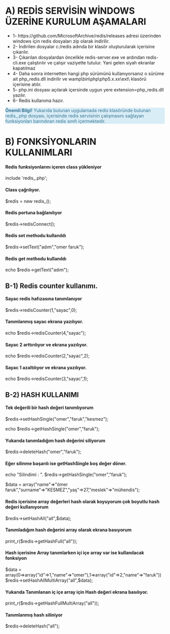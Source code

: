 
# A) REDİS SERVİSİN WİNDOWS ÜZERİNE KURULUM AŞAMALARI

<ul>
<li>1- https://github.com/MicrosoftArchive/redis/releases adresi üzerinden windows için redis dosyaları zip olarak indirilir.</li>
<li>2- İndirilen dosyalar c:/redis adında bir klasör oluşturularak içerisine çıkarılır.</li>
<li>3- Çıkarılan dosyalardan öncelikle redis-server.exe ve ardından redis-cli.exe çalıştırılır ve çalışır vaziyette tutulur.
   Yani gelen siyah ekranlar kapatılmaz</li>
<li>4- Daha sonra internetten hangi php sürümünü kullanıyorsanız o sürüme ait php_redis.dll indirilir ve wamp\bin\php\php5.x.xx\ext\
   klasörü içerisine atılır.</li>
<li>5- php.ini dosyası açılarak içersinde uygun yere extension=php_redis.dll yazılır.</li>
<li>6- Redis kullanıma hazır.</li>
</ul>

<div class="alert alert-info fade in alert-dismissable" style="    color: #31708f;background-color: #d9edf7;border-color: #bce8f1;">
    <strong>Önemli Bilgi!</strong> Yukarıda bulunan uygulamada redis klasöründe bulunan redis_.php dosyası, içerisinde 
    redis servisinin çalışmasını sağlayan funksiyonları barındıran redis sınıfı içermektedir.
</div>

# B) FONKSİYONLARIN KULLANIMLARI

<h4>Redis funksiyonlarını içeren class yükleniyor</h4>

<span>include 'redis_.php';</span>

<h4>Class çağrılıyor.</h4>

$redis = new redis_();

<h4>Redis portuna bağlanılıyor</h4>

$redis->redisConnect();

<h4>Redis set methodu kullanıldı</h4>

$redis->setText("adım","omer faruk");

<h4>Redis get methodu kullanıldı</h4>

echo $redis->getText("adım");

<h2><strong>B-1) Redis counter kullanımı.</strong></h2>

<h4>Sayac redis hafızasına tanımlanıyor</h4>
$redis->redisCounter(1,"sayac",0);

<h4>Tanımlanmış sayac ekrana yazılıyor.</h4>
echo $redis->redisCounter(4,"sayac");

<h4>Sayac 2 arttırılıyor ve ekrana yazılıyor.</h4>
echo $redis->redisCounter(2,"sayac",2);

<h4>Sayac 1 azaltılıyor ve ekrana yazılıyor.</h4>
echo $redis->redisCounter(3,"sayac",1);

<h2><strong>B-2) HASH KULLANIMI</strong></h2>

<h4>Tek değerili bir hash değeri tanımlıyorum </h4>
$redis->setHashSingle("omer","faruk","kesmez");

echo $redis->getHashSingle("omer","faruk");

<h4>Yukarıda tanımladığım hash değerini siliyorum</h4>
$redis->deleteHash("omer","faruk");

<h4>Eğer silinme başarılı ise getHashSingle boş değer döner.</h4>
echo "Silindimi : ". $redis->getHashSingle("omer","faruk");

$data = array("name"=>"ömer faruk","surname"=>"KESMEZ","yaş"=>27,"meslek"=>"mühendis");
<h4>Redis içerisine array değerleri hash olarak koyuyorum çok boyutlu hash değeri kullanıyorum </h4>
$redis->setHashAll("all",$data);

<h4>Tanımladığım hash değerini array olarak ekrana basıyorum</h4>
print_r($redis->getHashFull("all"));

<h4>Hash içerisine Array tanımlarken içi içe array var ise kullanılacak fonksiyon</h4>
$data = array(0=>array("id"=>1,"name"=>"omer"),1=>array("id"=>2,"name"=>"faruk"))
$redis->setHashAllMultiArray("all",$data);

<h4>Yukarıda Tanımlanan iç içe array için Hash değeri ekrana basılıyor.</h4>
print_r($redis->getHashFullMultiArray("all"));

<h4>Tanımlanmış hash siliniyor</h4>
$redis->deleteHash("all");


